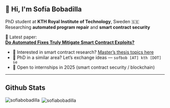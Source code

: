 ## 👋 Hi, I'm Sofía Bobadilla

PhD student at **KTH Royal Institute of Technology**, Sweden 🇸🇪  
Researching **automated program repair** and **smart contract security**

📄 Latest paper:  
[**Do Automated Fixes Truly Mitigate Smart Contract Exploits?**](https://arxiv.org/abs/2501.04600)

- 💬 Interested in smart contract research? [Master’s thesis topics here](https://www.monperrus.net/martin/topics)
- 👯 PhD in a similar area? Let’s exchange ideas — `sofbob [AT] kth [DOT] se`
- 🎯 Open to internships in 2025 (smart contract security / blockchain)

---


## Github Stats
<p><img align="left" src="https://github-readme-stats.vercel.app/api/top-langs?username=sofiabobadilla&show_icons=true&locale=en&layout=compact" alt="sofiabobadilla" /></p>

<p>&nbsp;<img align="center" src="https://github-readme-stats.vercel.app/api?username=sofiabobadilla&locale=en&rank_icon=github" alt="sofiabobadilla" /></p>
